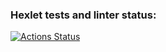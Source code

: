 ### Hexlet tests and linter status:
[![Actions Status](https://github.com/Valeriya-Makhmutova/js-starter-project-44/actions/workflows/hexlet-check.yml/badge.svg)](https://github.com/Valeriya-Makhmutova/js-starter-project-44/actions)